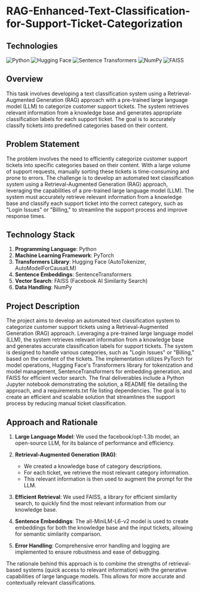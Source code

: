 # RAG-Enhanced-Text-Classification-for-Support-Ticket-Categorization

## Technologies
![Python](https://img.shields.io/badge/Python-3776AB?style=for-the-badge&logo=Python&logoColor=white)
![Hugging Face](https://img.shields.io/badge/HuggingFace-29B5E8?style=for-the-badge&logo=HuggingFace&logoColor=white)
![Sentence Transformers](https://img.shields.io/badge/Sentence_Transformers-4285F4?style=for-the-badge&logo=SentenceTransformers&logoColor=white)
![NumPy](https://img.shields.io/badge/NumPy-FF9900?style=for-the-badge&logo=numpy&logoColor=white)
![FAISS](https://img.shields.io/badge/FAISS-<COLOR_CODE>?style=for-the-badge&logoColor=white)

## Overview
This task involves developing a text classification system using a Retrieval-Augmented Generation (RAG) approach with a pre-trained large language model (LLM) to categorize customer support tickets. The system retrieves relevant information from a knowledge base and generates appropriate classification labels for each support ticket. The goal is to accurately classify tickets into predefined categories based on their content.

## Problem Statement
The problem involves the need to efficiently categorize customer support tickets into specific categories based on their content. With a large volume of support requests, manually sorting these tickets is time-consuming and prone to errors. The challenge is to develop an automated text classification system using a Retrieval-Augmented Generation (RAG) approach, leveraging the capabilities of a pre-trained large language model (LLM). The system must accurately retrieve relevant information from a knowledge base and classify each support ticket into the correct category, such as "Login Issues" or "Billing," to streamline the support process and improve response times.

## Technology Stack
1. **Programming Language**: Python
2. **Machine Learning Framework**: PyTorch
3. **Transformers Library**: Hugging Face (AutoTokenizer, AutoModelForCausalLM)
4. **Sentence Embeddings**: SentenceTransformers
5. **Vector Search**: FAISS (Facebook AI Similarity Search)
6. **Data Handling**: NumPy

## Project Description
The project aims to develop an automated text classification system to categorize customer support tickets using a Retrieval-Augmented Generation (RAG) approach. Leveraging a pre-trained large language model (LLM), the system retrieves relevant information from a knowledge base and generates accurate classification labels for support tickets. The system is designed to handle various categories, such as "Login Issues" or "Billing," based on the content of the tickets. The implementation utilizes PyTorch for model operations, Hugging Face's Transformers library for tokenization and model management, SentenceTransformers for embedding generation, and FAISS for efficient vector search. The final deliverables include a Python Jupyter notebook demonstrating the solution, a README file detailing the approach, and a requirements.txt file listing dependencies. The goal is to create an efficient and scalable solution that streamlines the support process by reducing manual ticket classification.

## Approach and Rationale

1. **Large Language Model**: We used the facebook/opt-1.3b model, an open-source LLM, for its balance of performance and efficiency.

2. **Retrieval-Augmented Generation (RAG)**:
   - We created a knowledge base of category descriptions.
   - For each ticket, we retrieve the most relevant category information.
   - This relevant information is then used to augment the prompt for the LLM.

3. **Efficient Retrieval**: We used FAISS, a library for efficient similarity search, to quickly find the most relevant information from our knowledge base.

4. **Sentence Embeddings**: The all-MiniLM-L6-v2 model is used to create embeddings for both the knowledge base and the input tickets, allowing for semantic similarity comparison.

5. **Error Handling**: Comprehensive error handling and logging are implemented to ensure robustness and ease of debugging.

The rationale behind this approach is to combine the strengths of retrieval-based systems (quick access to relevant information) with the generative capabilities of large language models. This allows for more accurate and contextually relevant classifications.
